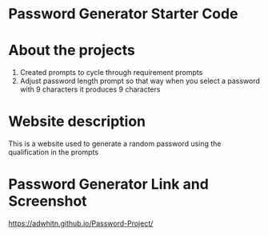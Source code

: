 # Password Generator Starter Code

# About the projects
1. Created prompts to cycle through requirement prompts
2. Adjust password length prompt so that way when you select a password with 9 characters it produces 9 characters


# Website description
This is a website used to generate a random password using the qualification in the prompts

# Password Generator Link and Screenshot

https://adwhitn.github.io/Password-Project/

